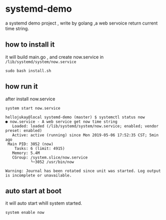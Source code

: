 # systemd-demo
a systemd demo project , write by golang ,a web servoice return current time string.
## how to install it
it will build main.go , and create now.service in `/lib/systemd/system/now.service`
```shell
sudo bash install.sh
```

## how run it
after install now.service
```shell
system start now.service
```
```shell
hellojukay@local systemd-demo (master) $ systemctl status now
● now.service - A web service get now time string
   Loaded: loaded (/lib/systemd/system/now.service; enabled; vendor preset: enabled)
   Active: active (running) since Mon 2019-05-06 17:52:35 CST; 5min ago
 Main PID: 3052 (now)
    Tasks: 6 (limit: 4915)
   Memory: 5.4M
   CGroup: /system.slice/now.service
           └─3052 /usr/bin/now

Warning: Journal has been rotated since unit was started. Log output is incomplete or unavailable.
```
## auto start at boot
it will auto start whill system started.
```shell
system enable now
```